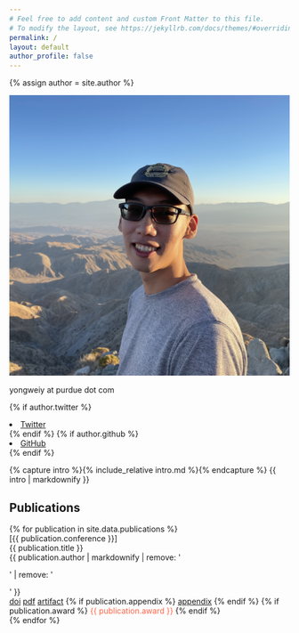 ```yaml
---
# Feel free to add content and custom Front Matter to this file.
# To modify the layout, see https://jekyllrb.com/docs/themes/#overriding-theme-defaults
permalink: /
layout: default
author_profile: false
---
```


{% assign author = site.author %}

<div id="main">
<div class="profile-container">
    <div class="profile-left">
        <img src="assets/images/bio-photo.jpg" alt="Your Name">
        <div class="contact-info">
          <p>yongweiy at purdue dot com</p>
          <p>
            {% if author.twitter %}
            <li>
            <a href="https://twitter.com/{{ site.author.twitter }}">Twitter</a>
            </li>
            {% endif %}
            {% if author.github %}
            <li>
              <a href="https://github.com/{{ site.author.github }}">GitHub</a>
            </li>
            {% endif %}
          </p>
        </div>
    </div>
    <div class="profile-right">
      {% capture intro %}{% include_relative intro.md %}{% endcapture %}
      {{ intro | markdownify }}
    </div>
</div>
<section class="container" itemprop="text">
  <h1>Publications</h1>
  {% for publication in site.data.publications %}
  <div class='row'>
    <div class='col-conf'>[{{ publication.conference }}]</div>
    <div class='col-paper'>
      <div class='title' display=flex>{{ publication.title }}</div>
      <div class='author'>{{ publication.author | markdownify | remove: '<p>' | remove: '</p>' }}</div>
      <div class="paper-info">
        <div>
          <a class="btn" href="{{ publication.doi }}"><i class="fa fa-globe"></i> doi</a>
          <a class="btn" href="{{ publication.pdf }}"><i class="fa fa-file-pdf"></i> pdf</a>
          <a class="btn" href="{{ publication.artifact }}"><i class="fa fa-code"></i> artifact</a>
          {% if publication.appendix %}
          <a class="btn" href="{{ publication.appendix }}"><i class="fa fa-paperclip"></i> appendix</a>
          {% endif %}
          {% if publication.award %}
          <a class='award'><i class="fa fa-trophy" style="color:gold"></i> <span style="color:tomato">{{ publication.award }}</span></a>
          {% endif %}
        </div>
      </div>
    </div>
  </div>
  {% endfor %}
</section>
</div>